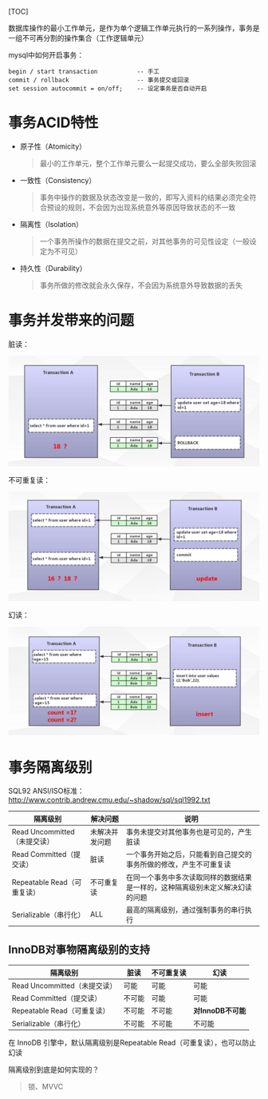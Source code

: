 [TOC]

数据库操作的最小工作单元，是作为单个逻辑工作单元执行的一系列操作，事务是一组不可再分割的操作集合（工作逻辑单元）

mysql中如何开启事务：

```
begin / start transaction			-- 手工
commit / rollback					-- 事务提交或回滚
set session autocommit = on/off;	-- 设定事务是否自动开启
```

# 事务ACID特性

* 原子性（Atomicity）

  > 最小的工作单元，整个工作单元要么一起提交成功，要么全部失败回滚

* 一致性（Consistency） 

  > 事务中操作的数据及状态改变是一致的，即写入资料的结果必须完全符合预设的规则，不会因为出现系统意外等原因导致状态的不一致

* 隔离性（Isolation） 

  > 一个事务所操作的数据在提交之前，对其他事务的可见性设定（一般设定为不可见）

* 持久性（Durability）

  > 事务所做的修改就会永久保存，不会因为系统意外导致数据的丢失

# 事务并发带来的问题

脏读：

![](./image/脏读.png)

不可重复读：

![](./image/不可重复读.png)

幻读：

![](./image/幻读.png)

# 事务隔离级别

SQL92 ANSI/ISO标准：http://www.contrib.andrew.cmu.edu/~shadow/sql/sql1992.txt

| 隔离级别                     | 解决问题       | 说明                                                         |
| ---------------------------- | -------------- | ------------------------------------------------------------ |
| Read Uncommitted（未提交读） | 未解决并发问题 | 事务未提交对其他事务也是可见的，产生脏读                     |
| Read Committed（提交读）     | 脏读           | 一个事务开始之后，只能看到自己提交的事务所做的修改，产生不可重复读 |
| Repeatable Read（可重复读）  | 不可重复读     | 在同一个事务中多次读取同样的数据结果是一样的，这种隔离级别未定义解决幻读的问题 |
| Serializable（串行化）       | ALL            | 最高的隔离级别，通过强制事务的串行执行                       |

## InnoDB对事物隔离级别的支持

| 隔离级别                     | 脏读   | 不可重复读 | 幻读               |
| ---------------------------- | ------ | ---------- | ------------------ |
| Read Uncommitted（未提交读） | 可能   | 可能       | 可能               |
| Read Committed（提交读）     | 不可能 | 可能       | 可能               |
| Repeatable Read（可重复读）  | 不可能 | 不可能     | **对InnoDB不可能** |
| Serializable（串行化）       | 不可能 | 不可能     | 不可能             |

在 InnoDB 引擎中，默认隔离级别是Repeatable Read（可重复读），也可以防止幻读

隔离级别到底是如何实现的？

> 锁、MVVC